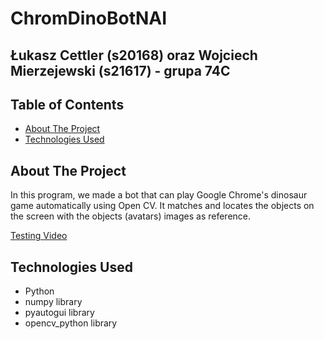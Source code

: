 # ChromDinoBotNAI

## Łukasz Cettler (s20168) oraz Wojciech Mierzejewski (s21617) - grupa 74C

<!-- TABLE OF CONTENTS -->
## Table of Contents

* [About The Project](#about-the-project)
* [Technologies Used](#technologies-used)

<!-- ABOUT THE PROJECT -->
## About The Project

In this program, we made a bot that can play Google Chrome's dinosaur game automatically using Open CV. It matches and locates the objects on the screen with the objects (avatars) images as reference.
 
[Testing Video](https://www.youtube.com/watch?v=n7ghQS0LdeM)

## Technologies Used

* Python
* numpy library
* pyautogui library
* opencv_python library
